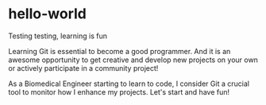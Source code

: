 # hello-world
Testing testing, learning is fun

Learning Git is essential to become a good programmer. And it is an awesome opportunity to get creative and develop new projects on your own or actively participate in a community project!

As a Biomedical Engineer starting to learn to code, I consider Git a crucial tool to monitor how I enhance my projects. Let's start and have fun!
